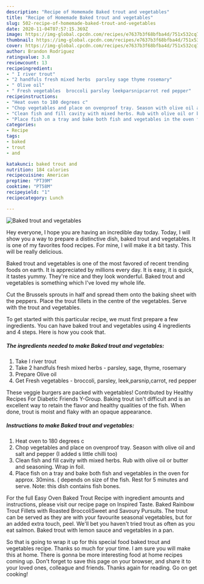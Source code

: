 ```yaml
---
description: "Recipe of Homemade Baked trout and vegetables"
title: "Recipe of Homemade Baked trout and vegetables"
slug: 502-recipe-of-homemade-baked-trout-and-vegetables
date: 2020-11-04T07:57:15.369Z
image: https://img-global.cpcdn.com/recipes/e7637b3f68bfba4d/751x532cq70/baked-trout-and-vegetables-recipe-main-photo.jpg
thumbnail: https://img-global.cpcdn.com/recipes/e7637b3f68bfba4d/751x532cq70/baked-trout-and-vegetables-recipe-main-photo.jpg
cover: https://img-global.cpcdn.com/recipes/e7637b3f68bfba4d/751x532cq70/baked-trout-and-vegetables-recipe-main-photo.jpg
author: Brandon Rodriguez
ratingvalue: 3.8
reviewcount: 13
recipeingredient:
- " I river trout"
- "2 handfuls fresh mixed herbs  parsley sage thyme rosemary"
- " Olive oil"
- " Fresh vegetables  broccoli parsley leekparsnipcarrot red pepper"
recipeinstructions:
- "Heat oven to 180 degrees c"
- "Chop vegetables and place on ovenproof tray. Season with olive oil and salt and pepper (I added s little chilli too)"
- "Clean fish and fill cavity with mixed herbs. Rub with olive oil or butter and seasoning. Wrap in foil."
- "Place fish on a tray and bake both fish and vegetables in the oven for approx. 30mins. ( depends on size of the fish. Rest for 5 minutes and serve. Note: this dish contains fish bones."
categories:
- Recipe
tags:
- baked
- trout
- and

katakunci: baked trout and 
nutrition: 184 calories
recipecuisine: American
preptime: "PT39M"
cooktime: "PT58M"
recipeyield: "1"
recipecategory: Lunch

---
```



![Baked trout and vegetables](https://img-global.cpcdn.com/recipes/e7637b3f68bfba4d/751x532cq70/baked-trout-and-vegetables-recipe-main-photo.jpg)

Hey everyone, I hope you are having an incredible day today. Today, I will show you a way to prepare a distinctive dish, baked trout and vegetables. It is one of my favorites food recipes. For mine, I will make it a bit tasty. This will be really delicious.

Baked trout and vegetables is one of the most favored of recent trending foods on earth. It is appreciated by millions every day. It is easy, it is quick, it tastes yummy. They're nice and they look wonderful. Baked trout and vegetables is something which I've loved my whole life.

Cut the Brussels sprouts in half and spread them onto the baking sheet with the peppers. Place the trout fillets in the centre of the vegetables. Serve with the trout and vegetables.


To get started with this particular recipe, we must first prepare a few ingredients. You can have baked trout and vegetables using 4 ingredients and 4 steps. Here is how you cook that.

<!--inarticleads1-->

##### The ingredients needed to make Baked trout and vegetables:

1. Take  I river trout
1. Take 2 handfuls fresh mixed herbs - parsley, sage, thyme, rosemary
1. Prepare  Olive oil
1. Get  Fresh vegetables - broccoli, parsley, leek,parsnip,carrot, red pepper


These veggie burgers are packed with vegetables! Contributed by Healthy Recipes For Diabetic Friends Y-Group. Baking trout isn&#39;t difficult and is an excellent way to retain the flavor and healthy qualities of the fish. When done, trout is moist and flaky with an opaque appearance. 

<!--inarticleads2-->

##### Instructions to make Baked trout and vegetables:

1. Heat oven to 180 degrees c
1. Chop vegetables and place on ovenproof tray. Season with olive oil and salt and pepper (I added s little chilli too)
1. Clean fish and fill cavity with mixed herbs. Rub with olive oil or butter and seasoning. Wrap in foil.
1. Place fish on a tray and bake both fish and vegetables in the oven for approx. 30mins. ( depends on size of the fish. Rest for 5 minutes and serve. Note: this dish contains fish bones.


For the full Easy Oven Baked Trout Recipe with ingredient amounts and instructions, please visit our recipe page on Inspired Taste. Baked Rainbow Trout Fillets with Roasted BroccoliSweet and Savoury Pursuits. The trout can be served as they are with your favourite seasonal vegetables, but for an added extra touch, peel. We&#39;ll bet you haven&#39;t tried trout as often as you eat salmon. Baked trout with lemon sauce and vegetables in a pan. 

So that is going to wrap it up for this special food baked trout and vegetables recipe. Thanks so much for your time. I am sure you will make this at home. There is gonna be more interesting food at home recipes coming up. Don't forget to save this page on your browser, and share it to your loved ones, colleague and friends. Thanks again for reading. Go on get cooking!

